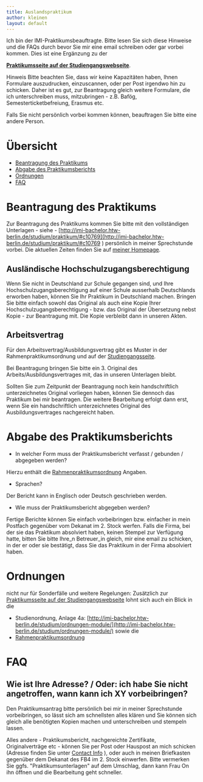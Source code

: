 ```yaml
---
title: Auslandspraktikum
author: kleinen
layout: default
---
```

Ich bin der IMI-Praktikumsbeauftragte. Bitte lesen Sie sich
diese Hinweise und die FAQs durch bevor Sie mir eine email
schreiben oder gar vorbei kommen. Dies ist eine Ergänzung zu der

[__Praktikumsseite auf der Studiengangswebseite__](http://imi-bachelor.htw-berlin.de/studium/praktikum/).

<span class = "attention">Hinweis</span>
Bitte beachten Sie, dass wir keine Kapazitäten haben, Ihnen Formulare
auszudrucken, einzuscannen, oder per Post irgendwo hin zu schicken.
Daher ist es gut, zur Beantragung gleich weitere Formulare, die ich
unterschreiben muss, mitzubringen - z.B. Bafög, Semesterticketbefreiung, Erasmus etc.

Falls Sie nicht persönlich vorbei kommen können, beauftragen Sie bitte eine andere Person.

# Übersicht
- [Beantragung des Praktikums](#beantragung-des-praktikums)
- [Abgabe des Praktikumsberichts](#abgabe-des-praktikumsberichts)
- [Ordnungen](#ordnungen)
- [FAQ](#faq)

# Beantragung des Praktikums
Zur Beantragung des Praktikums kommen Sie bitte mit den vollständigen Unterlagen - siehe -
[http://imi-bachelor.htw-berlin.de/studium/praktikum/#c10769](http://imi-bachelor.htw-berlin.de/studium/praktikum/#c10769 )  persönlich in meiner Sprechstunde
vorbei. Die aktuellen Zeiten finden Sie auf [meiner Homepage]({{site.baseurl}}).

## Ausländische Hochschulzugangsberechtigung
Wenn Sie nicht in Deutschland zur Schule gegangen sind, und Ihre Hochschulzugangsberechtigung
auf einer Schule ausserhalb Deutschlands erworben haben, können Sie Ihr Praktikum
in Deutschland machen.
Bringen Sie bitte einfach sowohl das Original als auch eine Kopie Ihrer
Hochschulzugangsberechtigung - bzw. das Original der Übersetzung nebst Kopie - zur Beantragung mit.
Die Kopie verbleibt dann in unseren Akten.
## Arbeitsvertrag
Für den Arbeitsvertrag/Ausbildungsvertrag gibt es Muster in der Rahmenpraktikumsordnung und auf der [Studiengangsseite](http://imi-bachelor.htw-berlin.de/studium/praktikum/#c10769 ).

Bei Beantragung bringen Sie bitte ein 3. Original des Arbeits/Ausbildungsvertrages mit, das in unseren Unterlagen bleibt.

Sollten Sie zum Zeitpunkt der Beantragung noch kein handschriftlich unterzeichnetes Original vorliegen
haben, können Sie dennoch das Praktikum bei mir beantragen. Die weitere Bearbeitung erfolgt dann erst, wenn
Sie ein handschriftlich unterzeichnetes Original des Ausbildungsvertrages nachgereicht haben.

# Abgabe des Praktikumsberichts
* In welcher Form muss der Praktikumsbericht verfasst / gebunden / abgegeben werden?

Hierzu enthält die [Rahmenpraktikumsordnung](http://www.htw-berlin.de/hochschule/dokumente/rahmenordnungen/#c6072) Angaben.

* Sprachen?

Der Bericht kann in Englisch oder Deutsch geschrieben werden.

* Wie muss der Praktikumsbericht abgegeben werden?

Fertige Berichte können Sie einfach vorbeibringen bzw. einfacher in mein Postfach gegenüber vom
Dekanat im 2. Stock werfen. Falls die Firma, bei der sie das Praktikum absolviert haben,
keinen Stempel zur Verfügung hatte, bitten Sie bitte Ihre_n Betreuer_in gleich,
mir eine email zu schicken, in der er oder sie bestätigt, dass Sie das
Praktikum in der Firma absolviert haben.


# Ordnungen
nicht nur für Sonderfälle und weitere Regelungen:
Zusätzlich zur [Praktikumsseite auf der Studiengangswebseite](http://imi-bachelor.htw-berlin.de/studium/praktikum/)
lohnt sich auch ein Blick in die

* Studienordnung, Anlage 4a:
[http://imi-bachelor.htw-berlin.de/studium/ordnungen-module/](http://imi-bachelor.htw-berlin.de/studium/ordnungen-module/) sowie die
* [Rahmenpraktikumsordnung](http://www.htw-berlin.de/hochschule/dokumente/rahmenordnungen/#c6072)


# FAQ

## Wie ist Ihre Adresse? / Oder: ich habe Sie nicht angetroffen, wann kann ich XY vorbeibringen?

Den Praktikumsantrag bitte persönlich bei mir in meiner Sprechstunde vorbeibringen, so lässt sich am schnellsten alles klären und Sie können sich gleich alle benötigten Kopien machen
und unterschreiben und stempeln lassen.

Alles andere - Praktikumsbericht, nachgereichte Zertifikate, Originalverträge etc - können Sie per Post oder Hauspost an mich schicken (Adresse finden Sie unter [Contact Info]({{site.baseurl}}contact) ), oder auch in meinen Briefkasten gegenüber dem Dekanat des FB4 im 2. Stock einwerfen. Bitte vermerken Sie ggfs. "Praktikumsunterlagen" auf dem Umschlag, dann kann
Frau On ihn öffnen und die Bearbeitung geht schneller.
